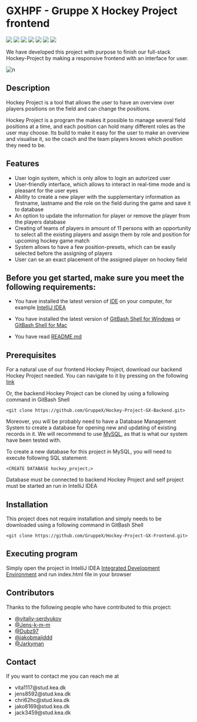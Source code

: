 # GXHPF - Gruppe X Hockey Project frontend 

![](https://img.shields.io/github/repo-size/GruppeX/Hockey-Project-GX-Frontend)
![](https://img.shields.io/github/contributors/GruppeX/Hockey-Project-GX-Frontend)
![](https://img.shields.io/github/stars/GruppeX/Hockey-Project-GX-Frontend) 
![](https://img.shields.io/github/forks/GruppeX/Hockey-Project-GX-Frontend) 
![](https://img.shields.io/github/tag/GruppeX/Hockey-Project-GX-Frontend)
![](https://img.shields.io/github/release/GruppeX/Hockey-Project-GX-Frontend)
![](https://img.shields.io/github/issues/GruppeX/Hockey-Project-GX-Frontend)


We have developed this project with purpose to finish our full-stack Hockey-Project
by making a responsive frontend with an interface for user.

![n](https://p.kindpng.com/picc/s/23-237439_html-css-js-bootstrap-hd-png-download.png)

## Description

Hockey Project is a tool that allows the user to have an overview over players
positions on the field and can change the positions.

Hockey Project is a program the makes it possible to manage several field
 positions at a time, and each position can hold  many different roles as
 the user may choose. Its build to make it easy for the user to make an
 overview and visualise it, so the coach and the team players knows which
 position they need to be.
 
 
 ## Features


- User login system, which is only allow to login an autorized user 
- User-friendly interface, which allows to interact in real-time mode and is
pleasant for the user eyes
- Ability to create a new player with the supplementary information as 
firstname, lastname and the role on the field during the game and save it
to database
- An option to update the information for player or remove the player from
the players database
- Creating of teams of players in amount of 11 persons with an opportunity
to select all the existing players and  assign them by role and position for
upcoming hockey game match
- System allows to have a few position-presets, which can be easily selected
before the assigning of players
- User can se an exact placement of the assigned player on hockey field





 ## Before you get started, make sure you meet the following requirements:

* You have installed the latest version of [IDE](https://en.wikipedia.org/wiki/Integrated_development_environment) on your computer, for example [IntelliJ IDEA](https://www.jetbrains.com/idea/)

* You have installed the latest version of [GitBash Shell for Windows](https://gitforwindows.org) or [GitBash Shell for Mac](https://downloads.digitaltrends.com/git/mac)


* You have read [README.md](https://github.com/GruppeX/Hockey-Project-GX-Frontend/README.md)
 
 
 
 
## Prerequisites 

For a natural use of our frontend Hockey Project, download our backend Hockey Project needed.
You can navigate to it by pressing on the following [link](https://github.com/GruppeX/Hockey-Project-GX-Backend)

Or, the backend Hockey Project can be cloned by using a following command in GitBash Shell

```
<git clone https://github.com/GruppeX/Hockey-Project-GX-Backend.git>
```

Moreover, you will be probably need to have a Database Management System to create a database
for opening new and updating of existing records in it. We will recommend
to use [MySQL](https://www.mysql.com/downloads/), as that is what our system have been tested with.

To create a new database for this project in MySQL, you will need to execute following SQL statement:
```
<CREATE DATABASE hockey_project;>
```

Database must be connected to backend Hockey Project and self project must be started an run in IntelliJ IDEA




## Installation 

This project does not require installation and simply needs to be downloaded using a following command in GitBash Shell

```
<git clone https://github.com/GruppeX/Hockey-Project-GX-Frontend.git>
```


 
 
## Executing program

Simply open the project in IntelliJ IDEA [Integrated Development Environment](https://uk.wikipedia.org/wiki/IDE)
and run index.html file in your browser
 
 
## Contributors

<p>Thanks to the following people who have contributed to this project:</p>
<ul>
  <li>
    <a href="https://github.com/vitaliy-serdyukov">@vitaliy-serdyukov</a>
  <li>
    <a href="https://github.com/Jens-k-m-m">@Jens-k-m-m</a>
  </li>
  <li>
    <a href="https://github.com/Dubz97">@Dubz97</a>
  </li>
  <li>
    <a href="https://github.com/jakobmajiddd">@jakobmajiddd</a>
  </li>
  <li>
    <a href="https://github.com/Jarkyman">@Jarkyman</a>
  </li>
</ul>

## Contact

<p>If you want to contact me you can reach me at</p>
<ul>
  <li>vita1117@stud.kea.dk</li>
  <li>jens8592@stud.kea.dk</li>
  <li>chri62hc@stud.kea.dk</li>
  <li>jako8169@stud.kea.dk</li>
  <li>jack3459@stud.kea.dk</li>
</ul>
